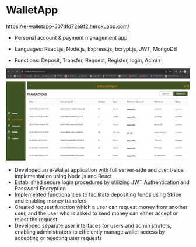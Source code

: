 # WalletApp
https://e-walletapp-507dfd72e9f2.herokuapp.com/
- Personal account & payment management app

- Languages: React.js, Node.js, Express.js, bcrypt.js, JWT, MongoDB                          
- Functions: Deposit, Transfer, Request, Register, login, Admin

![Web development screen](https://github.com/saetbyeolL/WalletApp/raw/master/Preview.png)
-	Developed an e-Wallet application with full server-side and client-side implementation using Node.js and React
-	Established secure login procedures by utilizing JWT Authentication and Password Encryption
-	Implemented functionalities to facilitate depositing funds using Stripe and enabling money transfers
-	Created request function which a user can request money from another user, and the user who is asked to send money can either accept or reject the request
-	Developed separate user interfaces for users and administrators, enabling administrators to efficiently manage wallet access by accepting or rejecting user requests
